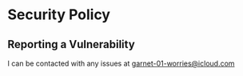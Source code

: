 # Security Policy

## Reporting a Vulnerability

I can be contacted with any issues at garnet-01-worries@icloud.com
